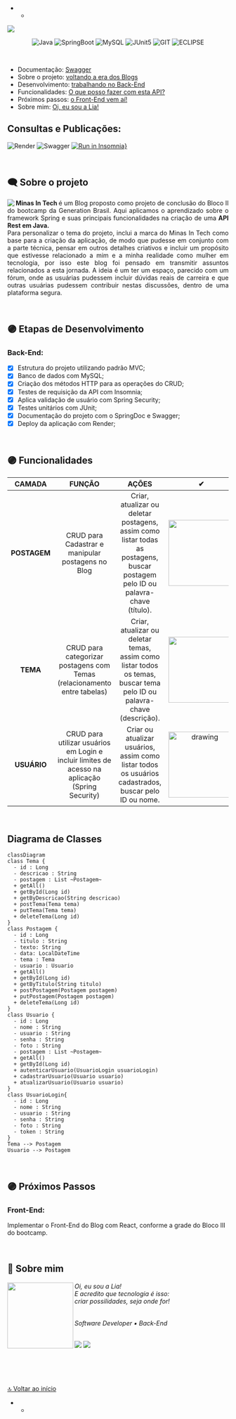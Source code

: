  - - 
 
 <img src="https://media.discordapp.net/attachments/1091365258335113367/1091796460745543680/minas-in-tech-banner.gif?width=1024&height=256"/>
 

<div align="center">

![Java](https://img.shields.io/badge/java-FFD700.svg?style=for-the-badge&logo=java&logoColor=8B008B)
![SpringBoot](https://img.shields.io/badge/Spring_Boot-FFD700?style=for-the-badge&logo=spring-boot&logoColor=8B008B)
![MySQL](https://img.shields.io/badge/MySQL-FFD700?style=for-the-badge&logo=mysql&logoColor=8B008B)
![JUnit5](https://img.shields.io/badge/Junit5-FFD700?style=for-the-badge&logo=junit5&logoColor=8B008B)
![GIT](https://img.shields.io/badge/GIT-FFD700?style=for-the-badge&logo=git&logoColor=8B008B)
![ECLIPSE](https://img.shields.io/badge/Eclipse-FFD700?style=for-the-badge&logo=eclipse&logoColor=8B008B)

</div>
<br> 
<div id='inicio'/> 

*  Documentação: [Swagger](#publicacao)
* Sobre o projeto: [voltando a era dos Blogs](#sobre-projeto)
* Desenvolvimento: [trabalhando no Back-End](#desenvolvimento)
* Funcionalidades: [O que posso fazer com esta API?](#funcionalidades)
* Próximos passos: [o Front-End vem aí!](#proximos-passos)
* Sobre mim: [Oi, eu sou a Lia!](#sobre-mim)

<div id='publicacao'/> 

## Consultas e Publicações:

![Render](https://img.shields.io/badge/Render-8B008B?style=for-the-badge&logo=render&logoColor=FFD700)
![Swagger](https://img.shields.io/badge/Swagger-8B008B?style=for-the-badge&logo=Swagger&logoColor=FFD700)
[![Run in Insomnia}](https://insomnia.rest/images/run.svg)](https://insomnia.rest/run/?label=Minas%20In%20Tech%20&uri=)

<br>
<div id='sobre-projeto'/> 

##  🗨 Sobre o projeto ##

<p align="justify">
<img align="left" src="https://media.discordapp.net/attachments/1091365258335113367/1092135500887883776/minas-in-tech-forum.png?width=500&height=300"/>
<b> Minas In Tech </b> é um Blog proposto como projeto de conclusão do Bloco II do bootcamp da Generation Brasil. Aqui aplicamos o aprendizado sobre o framework Spring e suas principais funcionalidades na criação de uma <b> API Rest em Java.</b> <br>Para personalizar o tema do projeto, inclui a marca do Minas In Tech como base para a criação da aplicação, de modo que pudesse em conjunto com a parte técnica, pensar em outros detalhes criativos e incluir um propósito que estivesse relacionado a mim e a minha realidade como mulher em tecnologia, por isso este blog foi pensado em transmitir assuntos relacionados a esta jornada. A ideia é um ter um espaço, parecido com um fórum, onde as usuárias pudessem incluir dúvidas reais de carreira e que outras usuárias pudessem contribuir nestas discussões, dentro de uma plataforma segura.
</p>

<br>
<div id='desenvolvimento'/> 

##  🟣 Etapas de Desenvolvimento ##
### Back-End:

- [x] Estrutura do projeto utilizando padrão MVC;
- [x] Banco de dados com MySQL;
- [x] Criação dos métodos HTTP para as operações do CRUD;
- [x] Testes de requisição da API com Insomnia;
- [x] Aplica validação de usuário com Spring Security;
- [x] Testes unitários com JUnit;
- [x] Documentação do projeto com o SpringDoc e Swagger;
- [x] Deploy da aplicação com Render;

<br>

<div id='funcionalidades'/> 

## 🟣 Funcionalidades


| **CAMADA**|                FUNÇÃO              |             AÇÕES            |    ✔   |
| :---: | :---------------------------------: | :------------------------------------------: |:------------------------------------------:|
|  **POSTAGEM** |    CRUD para Cadastrar e manipular postagens no Blog      |       Criar, atualizar ou deletar postagens, assim como listar todas as postagens, buscar postagem pelo ID ou palavra-chave (título).    |<img src="https://media.tenor.com/Gl7uJ6sAIK0AAAAM/darcey-spongebob.gif" width="150"/> |
|  **TEMA**  |   CRUD para categorizar postagens com Temas (relacionamento entre tabelas)  |     Criar, atualizar ou deletar temas, assim como listar todos os temas, buscar tema pelo ID ou palavra-chave (descrição).    |<img src="https://media.discordapp.net/attachments/1091365258335113367/1092135501227643060/UglyEminentEidolonhelvum-size_restricted.gif?width=322&height=225" width="150"/> |
| **USUÁRIO**  |   CRUD para utilizar usuários em Login e incluir limites de acesso na aplicação (Spring Security) |     Criar ou atualizar usuários, assim como listar todos os usuários cadastrados, buscar pelo ID ou nome.  | <img src="https://media.giphy.com/media/v1.Y2lkPTc5MGI3NjExZGJiNTA0MjZmNzNhMDAwYmI3MGJjY2EwNGYwZDNhYTNhYzdkYWU3YyZjdD1n/WoWm8YzFQJg5i/giphy.gif" alt="drawing" width="150"/>| 

<br> 

## Diagrama de Classes

```mermaid
classDiagram
class Tema {
  - id : Long
  - descricao : String
  - postagem : List ~Postagem~
  + getAll()
  + getById(Long id)
  + getByDescricao(String descricao)
  + postTema(Tema tema)
  + putTema(Tema tema)
  + deleteTema(Long id)
}
class Postagem {
  - id : Long
  - titulo : String
  - texto: String
  - data: LocalDateTime
  - tema : Tema
  - usuario : Usuario
  + getAll()
  + getById(Long id)
  + getByTitulo(String titulo)
  + postPostagem(Postagem postagem)
  + putPostagem(Postagem postagem)
  + deleteTema(Long id)
}
class Usuario {
  - id : Long
  - nome : String
  - usuario : String
  - senha : String
  - foto : String
  - postagem : List ~Postagem~
  + getAll()
  + getById(Long id)
  + autenticarUsuario(UsuarioLogin usuarioLogin)
  + cadastrarUsuario(Usuario usuario)
  + atualizarUsuario(Usuario usuario)
}
class UsuarioLogin{
  - id : Long
  - nome : String
  - usuario : String
  - senha : String
  - foto : String
  - token : String
}
Tema --> Postagem
Usuario --> Postagem
```

<br>

<div id='proximos-passos'/> 

##  🟣 Próximos Passos ##
### Front-End:
Implementar o Front-End do Blog com React, conforme a grade do Bloco III do bootcamp.

<br>

<div id='sobre-mim'/> 

##  🖤 Sobre mim ##

<div>
<h6> <img align="left" src="https://avatars.githubusercontent.com/u/97362216?v=4" width="150"/> Oi, eu sou a Lia! <br> E acredito que tecnologia é isso: <br> criar possilidades, seja onde for! </h6>
 <div align="left">

 <h6> Software Developer ▪ Back-End</h6>
  <a href="https://www.linkedin.com/in/lialaurindo/" target="_blank"><img src="https://img.shields.io/badge/LinkedIn-000000?style=for-the-badge&logo=linkedin&logoColor=white" target="_blank"></a>
  <a href="mailto:liamaralaurindo@gmail.com" target="_blank"><img src="https://img.shields.io/badge/Gmail-000000?style=for-the-badge&logo=gmail&logoColor=white" target="_blank"></a>
</div>
</div>

<br>
<br>
<br>

##
<div>

[🔝 Voltar ao início](#inicio)

</div>

- - 
